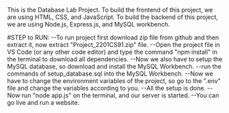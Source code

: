 This is the Database Lab Project.
To build the frontend of this project, we are using HTML, CSS, and JavaScript.
To build the backend of this project, we are using Node.js, Express.js, and MySQL workbench.

#STEP to RUN:
--To run project first download zip file from github and then extract it, now extract "Project_2201CS91.zip" file.
--Open the project file in VS Code (or any other code editor) and type the command "npm install" in the terminal to download all dependencies.
--Now we also have to setup the MySQL database, so download and install the MySQL Workbench.
--run the commands of setup_database.sql into the MySQL Workbench.
--Now we have to change the environment variables of the project, so go to the ".env" file and change the variables according to you.
--All the setup is done.
--Now run "node app.js" on the terminal, and our server is started.
--You can go live and run a website.
